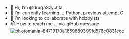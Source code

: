 - 👋 Hi, I’m @drugaSzychta
- 🌱 I’m currently learning ... Python, previous attempt C
- 💞️ I’m looking to collaborate with hobbyists
- 📫 How to reach me ... via giHub message
![photomania-84719170a1659689399fd576c0831ecc](https://user-images.githubusercontent.com/94285429/189598106-a22eef1b-aee7-48ee-9d39-d473c7ddeb4a.jpg)
